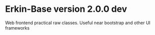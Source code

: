 # Erkin-Base version 2.0.0 dev
Web frontend practical raw classes. Useful near bootstrap and other UI frameworks
